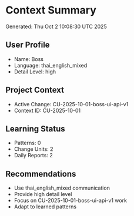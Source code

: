 # Context Summary
Generated: Thu Oct  2 10:08:30 UTC 2025

## User Profile
- Name: Boss
- Language: thai_english_mixed
- Detail Level: high

## Project Context
- Active Change: CU-2025-10-01-boss-ui-api-v1
- Context ID: CU-2025-10-01

## Learning Status
- Patterns: 0
- Change Units: 2
- Daily Reports: 2

## Recommendations
- Use thai_english_mixed communication
- Provide high detail level
- Focus on CU-2025-10-01-boss-ui-api-v1 work
- Adapt to learned patterns
